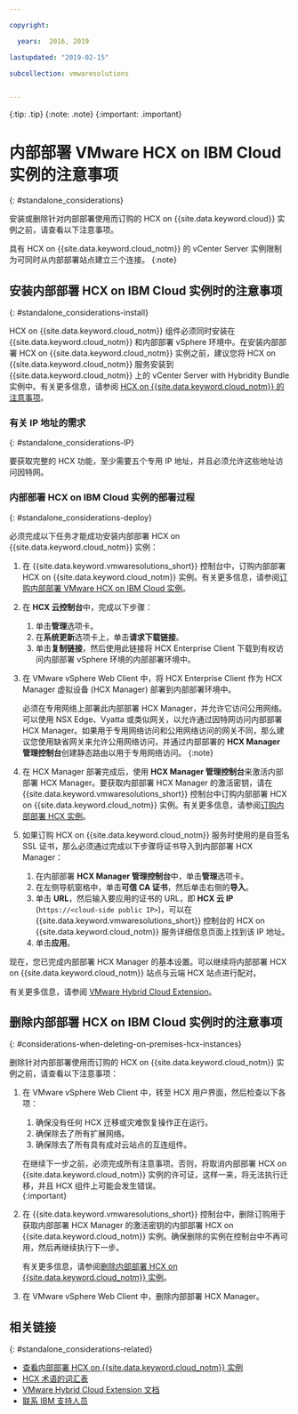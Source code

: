 ```yaml
---

copyright:

  years:  2016, 2019

lastupdated: "2019-02-15"

subcollection: vmwaresolutions


---
```


{:tip: .tip}
{:note: .note}
{:important: .important}

# 内部部署 VMware HCX on IBM Cloud 实例的注意事项
{: #standalone_considerations}

安装或删除针对内部部署使用而订购的 HCX on {{site.data.keyword.cloud}} 实例之前，请查看以下注意事项。

具有 HCX on {{site.data.keyword.cloud_notm}} 的 vCenter Server 实例限制为可同时从内部部署站点建立三个连接。
{:note}

## 安装内部部署 HCX on IBM Cloud 实例时的注意事项
{: #standalone_considerations-install}

HCX on {{site.data.keyword.cloud_notm}} 组件必须同时安装在 {{site.data.keyword.cloud_notm}} 和内部部署 vSphere 环境中。在安装内部部署 HCX on {{site.data.keyword.cloud_notm}} 实例之前，建议您将 HCX on {{site.data.keyword.cloud_notm}} 服务安装到 {{site.data.keyword.cloud_notm}} 上的 vCenter Server with Hybridity Bundle 实例中。有关更多信息，请参阅 [HCX on {{site.data.keyword.cloud_notm}} 的注意事项](/docs/services/vmwaresolutions/services?topic=vmware-solutions-vmware-hcx-on-ibm-cloud-overview)。

### 有关 IP 地址的需求
{: #standalone_considerations-IP}

要获取完整的 HCX 功能，至少需要五个专用 IP 地址，并且必须允许这些地址访问因特网。

### 内部部署 HCX on IBM Cloud 实例的部署过程
{: #standalone_considerations-deploy}

必须完成以下任务才能成功安装内部部署 HCX on {{site.data.keyword.cloud_notm}} 实例：
1. 在 {{site.data.keyword.vmwaresolutions_short}} 控制台中，订购内部部署 HCX on {{site.data.keyword.cloud_notm}} 实例。有关更多信息，请参阅[订购内部部署 VMware HCX on IBM Cloud 实例](/docs/services/vmwaresolutions/services?topic=vmware-solutions-standalone_orderingserviceinstances)。
2. 在 **HCX 云控制台**中，完成以下步骤：
    1. 单击**管理**选项卡。
    2. 在**系统更新**选项卡上，单击**请求下载链接**。
    3. 单击**复制链接**，然后使用此链接将 HCX Enterprise Client 下载到有权访问内部部署 vSphere 环境的内部部署环境中。
3. 在 VMware vSphere Web Client 中，将 HCX Enterprise Client 作为 HCX Manager 虚拟设备 (HCX Manager) 部署到内部部署环境中。

   必须在专用网络上部署此内部部署 HCX Manager，并允许它访问公用网络。可以使用 NSX Edge、Vyatta 或类似网关，以允许通过因特网访问内部部署 HCX Manager。如果用于专用网络访问和公用网络访问的网关不同，那么建议您使用缺省网关来允许公用网络访问，并通过内部部署的 **HCX Manager 管理控制台**创建静态路由以用于专用网络访问。
   {:note}
4. 在 HCX Manager 部署完成后，使用 **HCX Manager 管理控制台**来激活内部部署 HCX Manager。要获取内部部署 HCX Manager 的激活密钥，请在 {{site.data.keyword.vmwaresolutions_short}} 控制台中订购内部部署 HCX on {{site.data.keyword.cloud_notm}} 实例。有关更多信息，请参阅[订购内部部署 HCX 实例](/docs/services/vmwaresolutions/services?topic=vmware-solutions-standalone_orderingserviceinstances)。
5. 如果订购 HCX on {{site.data.keyword.cloud_notm}} 服务时使用的是自签名 SSL 证书，那么必须通过完成以下步骤将证书导入到内部部署 HCX Manager：
    1. 在内部部署 **HCX Manager 管理控制台**中，单击**管理**选项卡。
    2. 在左侧导航窗格中，单击**可信 CA 证书**，然后单击右侧的**导入**。
    3. 单击 **URL**，然后输入要应用的证书的 URL，即 **HCX 云 IP** (``https://<cloud-side public IP>``)，可以在 {{site.data.keyword.vmwaresolutions_short}} 控制台的 HCX on {{site.data.keyword.cloud_notm}} 服务详细信息页面上找到该 IP 地址。
    4. 单击**应用**。

现在，您已完成内部部署 HCX Manager 的基本设置。可以继续将内部部署 HCX on {{site.data.keyword.cloud_notm}} 站点与云端 HCX 站点进行配对。

有关更多信息，请参阅 [VMware Hybrid Cloud Extension](https://cloud.vmware.com/vmware-hcx)。

## 删除内部部署 HCX on IBM Cloud 实例时的注意事项
{: #considerations-when-deleting-on-premises-hcx-instances}

删除针对内部部署使用而订购的 HCX on {{site.data.keyword.cloud_notm}} 实例之前，请查看以下注意事项：
1. 在 VMware vSphere Web Client 中，转至 HCX 用户界面，然后检查以下各项：
    1. 确保没有任何 HCX 迁移或灾难恢复操作正在运行。
    2. 确保除去了所有扩展网络。
    3. 确保除去了所有具有成对云站点的互连组件。

   在继续下一步之前，必须完成所有注意事项。否则，将取消内部部署 HCX on {{site.data.keyword.cloud_notm}} 实例的许可证，这样一来，将无法执行迁移，并且 HCX 组件上可能会发生错误。  
   {:important}
2. 在 {{site.data.keyword.vmwaresolutions_short}} 控制台中，删除订购用于获取内部部署 HCX Manager 的激活密钥的内部部署 HCX on {{site.data.keyword.cloud_notm}} 实例。确保删除的实例在控制台中不再可用，然后再继续执行下一步。

   有关更多信息，请参阅[删除内部部署 HCX on {{site.data.keyword.cloud_notm}} 实例](/docs/services/vmwaresolutions/services?topic=vmware-solutions-standalone_deletingserviceinstances)。
3. 在 VMware vSphere Web Client 中，删除内部部署 HCX Manager。

## 相关链接
{: #standalone_considerations-related}

* [查看内部部署 HCX on {{site.data.keyword.cloud_notm}} 实例](/docs/services/vmwaresolutions/services?topic=vmware-solutions-standalone_viewingserviceinstances)
* [HCX 术语的词汇表](/docs/services/vmwaresolutions/services?topic=vmware-solutions-hcx_glossary)
* [VMware Hybrid Cloud Extension 文档](https://cloud.vmware.com/vmware-hcx/resources)
* [联系 IBM 支持人员](/docs/services/vmwaresolutions/vmonic?topic=vmware-solutions-trbl_support)

